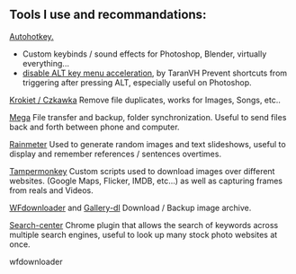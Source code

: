 ## Tools I use and recommandations:

[Autohotkey.](https://www.autohotkey.com/)
  - Custom keybinds / sound effects for Photoshop, Blender, virtually everything...
  - [disable ALT key menu acceleration](https://github.com/TaranVH/2nd-keyboard/blob/master/Taran's_Windows_Mods/Alt_menu_acceleration_DISABLER.ahk), by TaranVH
      Prevent shortcuts from triggering after pressing ALT, especially useful on Photoshop.

[Krokiet / Czkawka](https://github.com/qarmin/czkawka/tree/master)
  Remove file duplicates, works for Images, Songs, etc..
  
[Mega](https://mega.io/)
  File transfer and backup, folder synchronization. Useful to send files back and forth between phone and computer.

[Rainmeter](https://www.rainmeter.net/)
  Used to generate random images and text slideshows, useful to display and remember references / sentences overtimes.

[Tampermonkey](https://www.tampermonkey.net/)
  Custom scripts used to download images over different websites. (Google Maps, Flicker, IMDB, etc...) as well as capturing frames from reals and Videos.

[WFdownloader](https://www.wfdownloader.xyz/download) and [Gallery-dl](https://github.com/mikf/gallery-dl)
  Download / Backup image archive.

[Search-center](https://chromewebstore.google.com/detail/search-center/ndfplmdnbnefomnjiknbpejdceedhdmf?hl=en)
  Chrome plugin that allows the search of keywords across multiple search engines, useful to look up many stock photo websites at once.






wfdownloader

